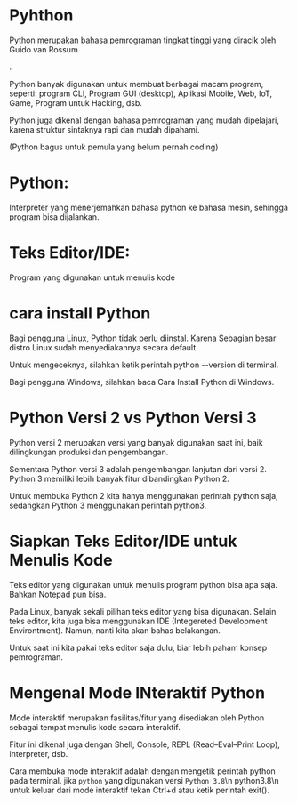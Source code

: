 # Pyhthon
Python merupakan bahasa pemrograman tingkat tinggi yang diracik oleh Guido van Rossum

.

Python banyak digunakan untuk membuat berbagai macam program, seperti: program CLI, Program GUI (desktop), Aplikasi Mobile, Web, IoT, Game, Program untuk Hacking, dsb.

Python juga dikenal dengan bahasa pemrograman yang mudah dipelajari, karena struktur sintaknya rapi dan mudah dipahami.

(Python bagus untuk pemula yang belum pernah coding)

# Python: 
Interpreter yang menerjemahkan bahasa python ke bahasa mesin, sehingga program bisa dijalankan.
# Teks Editor/IDE: 
Program yang digunakan untuk menulis kode
# cara install Python
Bagi pengguna Linux, Python tidak perlu diinstal. Karena Sebagian besar distro Linux sudah menyediakannya secara default.

Untuk mengeceknya, silahkan ketik perintah python --version di terminal.

Bagi pengguna Windows, silahkan baca Cara Install Python di Windows.
# Python Versi 2 vs Python Versi 3
Python versi 2 merupakan versi yang banyak digunakan saat ini, baik dilingkungan produksi dan pengembangan.

Sementara Python versi 3 adalah pengembangan lanjutan dari versi 2. Python 3 memiliki lebih banyak fitur dibandingkan Python 2.

Untuk membuka Python 2 kita hanya menggunakan perintah python saja, sedangkan Python 3 menggunakan perintah python3.
# Siapkan Teks Editor/IDE untuk Menulis Kode
Teks editor yang digunakan untuk menulis program python bisa apa saja. Bahkan Notepad pun bisa.

Pada Linux, banyak sekali pilihan teks editor yang bisa digunakan.
Selain teks editor, kita juga bisa menggunakan IDE (Integereted Development Environtment). Namun, nanti kita akan bahas belakangan.

Untuk saat ini kita pakai teks editor saja dulu, biar lebih paham konsep pemrograman.

# Mengenal Mode INteraktif Python
Mode interaktif merupakan fasilitas/fitur yang disediakan oleh Python sebagai tempat menulis kode secara interaktif.

Fitur ini dikenal juga dengan Shell, Console, REPL (Read–Eval–Print Loop), interpreter, dsb.

Cara membuka mode interaktif adalah dengan mengetik perintah python pada terminal.
jika `python` yang digunakan versi `Python 3.8`\n
 python3.8\n
 untuk keluar dari mode interaktif tekan Ctrl+d atau ketik perintah exit().
 
